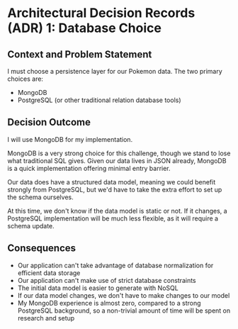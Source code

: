 # Architectural Decision Records (ADR) 1: Database Choice

## Context and Problem Statement

I must choose a persistence layer for our Pokemon data. The two primary choices are:

* MongoDB
* PostgreSQL (or other traditional relation database tools)

## Decision Outcome

I will use MongoDB for my implementation.

MongoDB is a very strong choice for this challenge, though we stand to lose what traditional SQL gives.
Given our data lives in JSON already, MongoDB is a quick implementation offering minimal entry barrier.

Our data does have a structured data model, meaning we could benefit strongly from PostgreSQL, but we'd have to take
the extra effort to set up the schema ourselves.

At this time, we don't know if the data model is static or not. 
If it changes, a PostgreSQL implementation will be much less flexible, as it will require a schema update.

## Consequences

* Our application can't take advantage of database normalization for efficient data storage
* Our application can't make use of strict database constraints
* The initial data model is easier to generate with NoSQL
* If our data model changes, we don't have to make changes to our model
* My MongoDB experience is almost zero, compared to a strong PostgreSQL background, so a non-trivial amount of time will be spent on research and setup 

